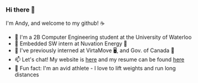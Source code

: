 ### Hi there 👋

I'm Andy, and welcome to my github! ☕  

- 🌱 I'm a 2B Computer Engineering student at the University of Waterloo
- 💼 Embedded SW intern at Nuvation Energy 🔋 
- 🔭 I've previously interned at VirtaMove 🖥️, and Gov. of Canada 🍁 
- 📫 Let's chat! My website is [here](https://andyren.me) and my resume can be found [here](https://andyren.me/Resume_2B_v5.pdf)
- 💪 Fun fact: I'm an avid athlete - I love to lift weights  and run long distances 

<!--- 👯 I’m currently seeking a Winter 2021 internship in software development
<!--
**ren-andy/ren-andy** is a ✨ _special_ ✨ repository because its `README.md` (this file) appears on your GitHub profile.

Here are some ideas to get you started:

- 🔭 I’m currently working on ...
- 🌱 I’m currently learning ...
- 👯 I’m looking to collaborate on ...
- 🤔 I’m looking for help with ...
- 💬 Ask me about ...
- 📫 How to reach me: ...
- 😄 Pronouns: ...
- ⚡ Fun fact: ...
-->
